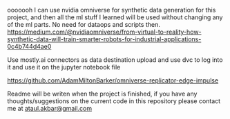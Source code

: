 ooooooh I can use nvidia omniverse for synthetic data generation for this project, and then all the ml stuff I learned will be used without changing any of the ml parts. No need for dataops and scripts then. https://medium.com/@nvidiaomniverse/from-virtual-to-reality-how-synthetic-data-will-train-smarter-robots-for-industrial-applications-0c4b744d4ae0 

Use mostly.ai connectors as data destination upload and use dvc to log into it and use it on the jupyter notebook file

https://github.com/AdamMiltonBarker/omniverse-replicator-edge-impulse

Readme will be writen when the project is finished, if you have any thoughts/suggestions on the current code in this repository please contact me at ataul.akbar@gmail.com
